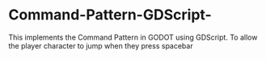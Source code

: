 # Command-Pattern-GDScript-
This implements the Command Pattern in GODOT using GDScript. To allow the player character to jump when they press spacebar
